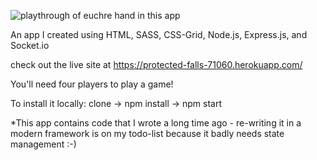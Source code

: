 ![playthrough of euchre hand in this app](euchre.gif)


An app I created using HTML, SASS, CSS-Grid, Node.js, Express.js, and Socket.io



check out the live site at https://protected-falls-71060.herokuapp.com/

You'll need four players to play a game!

To install it locally: clone -> npm install -> npm start

*This app contains code that I wrote a long time ago - re-writing it in a modern framework is on my todo-list because it badly needs state management :-)
